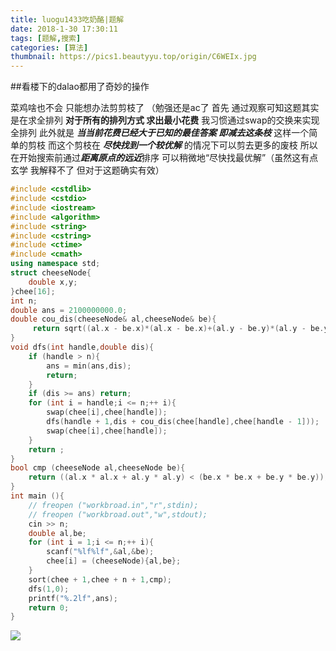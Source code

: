 ```yaml
---
title: luogu1433吃奶酪|题解
date: 2018-1-30 17:30:11
tags: [题解,搜索]
categories: [算法]
thumbnail: https://pics1.beautyyu.top/origin/C6WEIx.jpg
---
```


##看楼下的dalao都用了奇妙的操作

菜鸡啥也不会 只能想办法剪剪枝了
（勉强还是ac了
首先 通过观察可知这题其实是在求全排列
**对于所有的排列方式 求出最小花费**
我习惯通过swap的交换来实现全排列
此外就是 ***当当前花费已经大于已知的最佳答案 即减去这条枝*** 这样一个简单的剪枝
而这个剪枝在 ***尽快找到一个较优解*** 的情况下可以剪去更多的废枝
所以在开始搜索前通过***距离原点的远近***排序 可以稍微地“尽快找最优解”（虽然这有点玄学 我解释不了 但对于这题确实有效）

```c++
#include <cstdlib>
#include <cstdio>
#include <iostream>
#include <algorithm>
#include <string>
#include <cstring>
#include <ctime>
#include <cmath>
using namespace std;
struct cheeseNode{
    double x,y;
}chee[16];
int n;
double ans = 2100000000.0;
double cou_dis(cheeseNode& al,cheeseNode& be){
     return sqrt((al.x - be.x)*(al.x - be.x)+(al.y - be.y)*(al.y - be.y));
}
void dfs(int handle,double dis){
    if (handle > n){
        ans = min(ans,dis);
        return;
    }
    if (dis >= ans) return;
    for (int i = handle;i <= n;++ i){
        swap(chee[i],chee[handle]);
        dfs(handle + 1,dis + cou_dis(chee[handle],chee[handle - 1]));
        swap(chee[i],chee[handle]);
    }
    return ;
}
bool cmp (cheeseNode al,cheeseNode be){
    return ((al.x * al.x + al.y * al.y) < (be.x * be.x + be.y * be.y));
}
int main (){
    // freopen ("workbroad.in","r",stdin);
    // freopen ("workbroad.out","w",stdout);
    cin >> n;
    double al,be;
    for (int i = 1;i <= n;++ i){
        scanf("%lf%lf",&al,&be);
        chee[i] = (cheeseNode){al,be};
    }
    sort(chee + 1,chee + n + 1,cmp);
    dfs(1,0);
    printf("%.2lf",ans);
    return 0;
}
```

![](https://pics1.beautyyu.top/origin/C6WEIx.jpg)